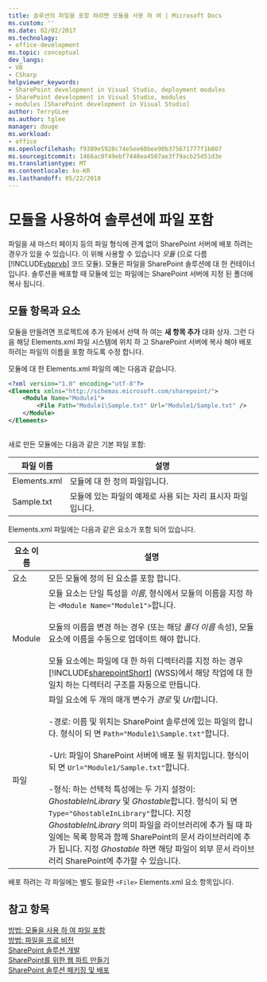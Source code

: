 ```yaml
---
title: 솔루션의 파일을 포함 하려면 모듈을 사용 하 여 | Microsoft Docs
ms.custom: ''
ms.date: 02/02/2017
ms.technology:
- office-development
ms.topic: conceptual
dev_langs:
- VB
- CSharp
helpviewer_keywords:
- SharePoint development in Visual Studio, deployment modules
- SharePoint development in Visual Studio, modules
- modules [SharePoint development in Visual Studio]
author: TerryGLee
ms.author: tglee
manager: douge
ms.workload:
- office
ms.openlocfilehash: f9389e5928c74e5ee60bee90b375671777f1b807
ms.sourcegitcommit: 1466ac0f49ebf7448ea4507ae3f79acb25d51d3e
ms.translationtype: MT
ms.contentlocale: ko-KR
ms.lasthandoff: 05/22/2018
---
```

# <a name="using-modules-to-include-files-in-the-solution"></a>모듈을 사용하여 솔루션에 파일 포함
  파일을 새 마스터 페이지 등의 파일 형식에 관계 없이 SharePoint 서버에 배포 하려는 경우가 있을 수 있습니다. 이 위해 사용할 수 있습니다 *모듈* (으로 다름 [!INCLUDE[vbprvb](../sharepoint/includes/vbprvb-md.md)] 코드 모듈). 모듈은 파일을 SharePoint 솔루션에 대 한 컨테이너입니다. 솔루션을 배포할 때 모듈에 있는 파일에는 SharePoint 서버에 지정 된 폴더에 복사 됩니다.  
  
## <a name="module-items-and-elements"></a>모듈 항목과 요소  
 모듈을 만들려면 프로젝트에 추가 된에서 선택 하 여는 **새 항목 추가** 대화 상자. 그런 다음 해당 Elements.xml 파일 시스템에 위치 하 고 SharePoint 서버에 복사 해야 배포 하려는 파일의 이름을 포함 하도록 수정 합니다.  
  
 모듈에 대 한 Elements.xml 파일의 예는 다음과 같습니다.  
  
```xml  
<?xml version="1.0" encoding="utf-8"?>  
<Elements xmlns="http://schemas.microsoft.com/sharepoint/">  
    <Module Name="Module1">  
        <File Path="Module1\Sample.txt" Url="Module1/Sample.txt" />  
    </Module>  
</Elements>  
  
```  
  
 새로 만든 모듈에는 다음과 같은 기본 파일 포함:  
  
|파일 이름|설명|  
|---------------|-----------------|  
|Elements.xml|모듈에 대 한 정의 파일입니다.|  
|Sample.txt|모듈에 있는 파일의 예제로 사용 되는 자리 표시자 파일입니다.|  
  
 Elements.xml 파일에는 다음과 같은 요소가 포함 되어 있습니다.  
  
|요소 이름|설명|  
|------------------|-----------------|  
|요소|모든 모듈에 정의 된 요소를 포함 합니다.|  
|Module|모듈 요소는 단일 특성을 *이름*, 형식에서 모듈의 이름을 지정 하는 `<Module Name="Module1">`합니다.<br /><br /> 모듈의 이름을 변경 하는 경우 (또는 해당 *폴더 이름* 속성), 모듈 요소에 이름을 수동으로 업데이트 해야 합니다.<br /><br /> 모듈 요소에는 파일에 대 한 하위 디렉터리를 지정 하는 경우 [!INCLUDE[sharepointShort](../sharepoint/includes/sharepointshort-md.md)] (WSS)에서 해당 작업에 대 한 일치 하는 디렉터리 구조를 자동으로 만듭니다.|  
|파일|파일 요소에 두 개의 매개 변수가 *경로* 및 *Url*합니다.<br /><br /> -경로: 이름 및 위치는 SharePoint 솔루션에 있는 파일의 합니다. 형식이 되 면 `Path="Module1\Sample.txt"`합니다.<br /><br /> -Url: 파일이 SharePoint 서버에 배포 될 위치입니다. 형식이 되 면 `Url="Module1/Sample.txt"`합니다.<br /><br /> -형식: 하는 선택적 특성에는 두 가지 설정이: *GhostableInLibrary* 및 *Ghostable*합니다. 형식이 되 면 `Type="GhostableInLibrary"`합니다. 지정 *GhostableInLibrary* 의미 파일을 라이브러리에 추가 될 때 파일에는 목록 항목과 함께 SharePoint의 문서 라이브러리에 추가 됩니다. 지정 *Ghostable* 하면 해당 파일이 외부 문서 라이브러리 SharePoint에 추가할 수 있습니다.|  
  
 배포 하려는 각 파일에는 별도 필요한 `<File>` Elements.xml 요소 항목입니다.  
  
## <a name="see-also"></a>참고 항목  
 [방법: 모듈을 사용 하 여 파일 포함](../sharepoint/how-to-include-files-by-using-a-module.md)   
 [방법: 파일을 프로 비전](http://go.microsoft.com/fwlink/?LinkID=144271)   
 [SharePoint 솔루션 개발](../sharepoint/developing-sharepoint-solutions.md)   
 [SharePoint를 위한 웹 파트 만들기](../sharepoint/creating-web-parts-for-sharepoint.md)   
 [SharePoint 솔루션 패키징 및 배포](../sharepoint/packaging-and-deploying-sharepoint-solutions.md)  
  
  